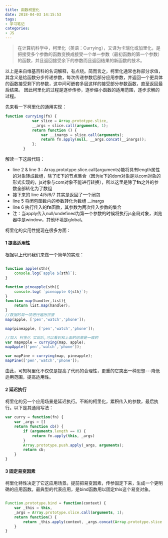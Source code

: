 ```yaml
---
title: 函数柯里化
date: 2018-04-03 14:15:53
tags:
- 学习笔记
categories:
- JS
---
```


> 在计算机科学中，柯里化（英语：Currying），又译为卡瑞化或加里化，是把接受多个参数的函数变换成接受一个单一参数（最初函数的第一个参数）的函数，并且返回接受余下的参数而且返回结果的新函数的技术。

以上是来自维基百科的名词解释，有点绕。简而言之，柯里化通常也称部分求值，其含义是给函数分步传递参数，每次传递参数后部分应用参数，并返回一个更具体的函数接受剩下的参数，这中间可嵌套多层这样的接受部分参数函数，直至返回最后结果。
因此柯里化的过程是逐步传参，逐步缩小函数的适用范围，逐步求解的过程。

<!-- more -->

先来看一下柯里化的通用实现：
```js
function currying(fn) {
            var slice = Array.prototype.slice,
            __args = slice.call(arguments, 1);  
            return function () {
                var __inargs = slice.call(arguments);
                return fn.apply(null, __args.concat(__inargs));
            };
        }
```
解读一下这段代码：
* line 2 & line 3 : Array.prototype.slice.call(arguments)能将具有length属性的对象转成数组，除了IE下的节点集合（因为ie下的dom对象是以com对象的形式实现的，js对象与com对象不能进行转换），所以这里是除了**fn**之外的参数全部转化为了数组
* 接下来的 line 4/5/6/7 其实是返回了一个闭包
* line 5 将闭包函数内的参数转化为数组 __inargs
* line 6 执行传入的**fn**函数，其参数为两次传入参数的集合
* 注：当apply传入null/undefined为第一个参数的时候将执行js全局对象，浏览器中是window，其他环境是global。

柯里化的实用性提现在很多方面：

#### 1 提高适用性

根据以上代码我们来做一个简单的实现：

```js

function apple(sth){
    console.log(`apple ${sth}`);
}

function pineapple(sth){
    console.log( `pineapple ${sth}`);
}
function map(handler,list){
	return list.map(handler);
}
//数据的每一项进行遍历拼接
map(apple, ['pen','watch','phone']);

map(pineapple, ['pen','watch','phone']);

//加入 柯里化 实现后,可以看到和上面的结果是一致的
var mapApple = currying(map, apple);
mapApple(['pen','watch','phone']);

var mapPine = currying(map, pineapple);
mapPine(['pen','watch','phone']);

```

由此，可知柯里化不仅仅是提高了代码的合理性，更重的它突出一种思想---降低适用范围，提高适用性。

#### 2 延迟执行

柯里化的另一个应用场景是延迟执行。不断的柯里化，累积传入的参数，最后执行。以下是其通用写法：
```js
var curry = function(fn) {
    var _args = []
    return function cb() {
        if (arguments.length == 0) {
            return fn.apply(this, _args)
        }
        Array.prototype.push.apply(_args, arguments);
        return cb;
    }
}
```

#### 3 固定易变因素
柯里化特性决定了它这应用场景。提前把易变因素，传参固定下来，生成一个更明确的应用函数。最典型的代表应用，是bind函数用以固定this这个易变对象。

```js

Function.prototype.bind = function(context) {
    var _this = this,
    _args = Array.prototype.slice.call(arguments, 1);
    return function() {
        return _this.apply(context, _args.concat(Array.prototype.slice.call(arguments)))
    }
}
```